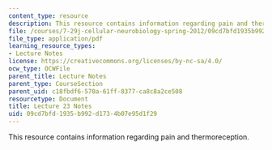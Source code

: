 ```yaml
---
content_type: resource
description: This resource contains information regarding pain and thermoreception.
file: /courses/7-29j-cellular-neurobiology-spring-2012/09cd7bfd1935b992d1734b07e95d1f29_MIT7_29JS12_lecture23.pdf
file_type: application/pdf
learning_resource_types:
- Lecture Notes
license: https://creativecommons.org/licenses/by-nc-sa/4.0/
ocw_type: OCWFile
parent_title: Lecture Notes
parent_type: CourseSection
parent_uid: c18fbdf6-570a-61ff-8377-ca8c8a2ce508
resourcetype: Document
title: Lecture 23 Notes
uid: 09cd7bfd-1935-b992-d173-4b07e95d1f29
---
```

This resource contains information regarding pain and thermoreception.